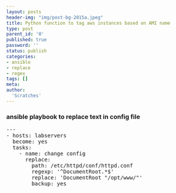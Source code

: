 ```yaml
---
layout: posts
header-img: "img/post-bg-2015a.jpeg"
title: Python function to tag aws instances based on AMI name
type: post
parent_id: '0'
published: true
password: ''
status: publish
categories:
- ansible
- replace
- regex
tags: []
meta:
author:
  'Scratches'
---
```

### ansible playbook to replace text in config file
<pre>
---
- hosts: labservers
  become: yes
  tasks:
    - name: change config
      replace:
        path: /etc/httpd/conf/httpd.conf
        regexp: '^DocumentRoot.*$'
        replace: 'DocumentRoot "/opt/www/"'
        backup: yes
</pre>